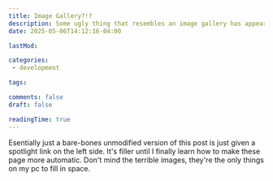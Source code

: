 ```yaml
---
title: Image Gallery?!?
description: Some ugly thing that resembles an image gallery has appeared on the menu to left
date: 2025-05-06T14:12:16-04:00

lastMod: 

categories:
 - development

tags:

comments: false
draft: false

readingTime: true
---
```


Esentially just a bare-bones unmodified version of this post is just given a spotlight link on the left side. It's filler until I finally learn how to make these page more automatic. Don't mind the terrible images, they're the only things on my pc to fill in space. 
